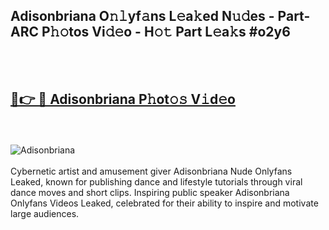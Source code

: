 <h2>Adisonbriana O𝚗𝚕yf𝚊ns L𝚎a𝚔ed N𝚞𝚍es - Part-ARC P𝚑𝚘tos Vi𝚍𝚎o - H𝚘𝚝 Part L𝚎a𝚔s #o2y6</h2>
<br>
<br>
<h2><a href="https://sinosizo.online/live/video.php?q=adisonbriana">🔗👉 🔴 Adisonbriana P𝚑ot𝚘𝚜 V𝚒d𝚎o</a></h2>
<br>
<br>
<a href="https://sinosizo.online/live/video.php?q=adisonbriana" rel="nofollow" data-target="animated-image.originalLink"><img src="https://i.imgur.com/0qMVB7G.gif" alt="Adisonbriana" style="max-width: 100%; display: inline-block;" data-target="animated-image.originalImage"></a>
</div>
<br>
<br>
Cybernetic artist and amusement giver Adisonbriana Nude Onlyfans Leaked, known for publishing dance and lifestyle tutorials through viral dance moves and short clips. Inspiring public speaker Adisonbriana Onlyfans Videos Leaked, celebrated for their ability to inspire and motivate large audiences.  
<br>